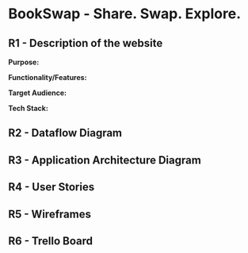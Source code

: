 # BookSwap - Share. Swap. Explore.

## R1 - Description of the website

**Purpose:**

**Functionality/Features:**

**Target Audience:**

**Tech Stack:**

## R2 - Dataflow Diagram

## R3 - Application Architecture Diagram

## R4 - User Stories

## R5 - Wireframes

## R6 - Trello Board
